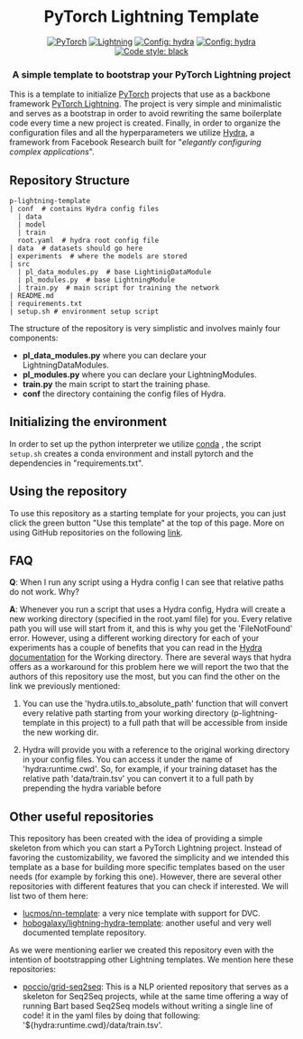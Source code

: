 <h1 align="center">
  PyTorch Lightning Template
</h1>

<p align="center">
  <a href="https://pytorch.org/get-started/locally/"><img alt="PyTorch" src="https://img.shields.io/badge/PyTorch-orange?style=for-the-badge&logo=pytorch"></a>
  <a href="https://pytorchlightning.ai/"><img alt="Lightning" src="https://img.shields.io/badge/-Lightning-blueviolet?style=for-the-badge"></a>
  <a href="https://hydra.cc/"><img alt="Config: hydra" src="https://img.shields.io/badge/config-hydra-blue?style=for-the-badge"></a>
  <a href="https://wandb.ai/"><img alt="Config: hydra" src="https://img.shields.io/badge/logging-wandb-yellow?style=for-the-badge"></a>
  <a href="https://black.readthedocs.io/en/stable/"><img alt="Code style: black" src="https://img.shields.io/badge/code%20style-black-black.svg?style=for-the-badge"></a>
</p>

<h3 align="center">
  A simple template to bootstrap your PyTorch Lightning project
</h3>

This is a template to initialize [PyTorch](https://pytorch.org) projects that use as a backbone
framework [PyTorch Lightning](https://www.pytorchlightning.ai). The project 
is very simple and minimalistic and serves as a bootstrap in order to avoid rewriting the same
boilerplate code every time a new project is created. Finally, in order to organize the configuration files 
and all the hyperparameters we utilize [Hydra](https://hydra.cc), a framework from 
Facebook Research built for "*elegantly configuring complex applications*".

## Repository Structure
```
p-lightning-template
| conf  # contains Hydra config files
  | data
  | model
  | train
  root.yaml  # hydra root config file
| data  # datasets should go here
| experiments  # where the models are stored
| src
  | pl_data_modules.py  # base LightinigDataModule
  | pl_modules.py  # base LightningModule
  | train.py  # main script for training the network
| README.md
| requirements.txt
| setup.sh # environment setup script 
```
The structure of the repository is very simplistic and involves mainly four
components:
- **pl_data_modules.py** where you can declare your LightningDataModules.
- **pl_modules.py** where you can declare your LightningModules.
- **train.py** the main script to start the training phase.
- **conf** the directory containing the config files of Hydra.

## Initializing the environment
In order to set up the python interpreter we utilize [conda](https://docs.conda.io/projects/conda/en/latest/index.html)
, the script `setup.sh` creates a conda environment and install pytorch
and the dependencies in "requirements.txt".


## Using the repository
To use this repository as a starting template for your projects, you can just click the green button "Use this template" at the top of this page. More on using GitHub repositories on the following [link](https://docs.github.com/en/github/creating-cloning-and-archiving-repositories/creating-a-repository-from-a-template#creating-a-repository-from-a-template).


## FAQ
**Q**: When I run any script using a Hydra config I can see that relative paths do not work. Why?

**A**: Whenever you run a script that uses a Hydra config, Hydra will create a new working directory
(specified in the root.yaml file) for you. Every relative path you will use will start from it, and this is why you 
get the 'FileNotFound' error. However, using a different working directory for each of your experiments has a couple of 
benefits that you can read in the 
[Hydra documentation](https://hydra.cc/docs/tutorials/basic/running_your_app/working_directory/) for the Working 
directory. There are several ways that hydra offers as a workaround for this problem here we will report the two that
the authors of this repository use the most, but you can find the other on the link we previously mentioned:

1. You can use the 'hydra.utils.to_absolute_path' function that will convert every relative path starting from your 
working directory (p-lightning-template in this project) to a full path that will be accessible from inside the 
new working dir.
   
2. Hydra will provide you with a reference to the original working directory in your config files.
You can access it under the name of 'hydra:runtime.cwd'. So, for example, if your training dataset
has the relative path 'data/train.tsv' you can convert it to a full path by prepending the hydra 
variable before 


## Other useful repositories
This repository has been created with the idea of providing a simple skeleton from which you can 
start a PyTorch Lightning project. Instead of favoring the customizability, we favored the simplicity
and we intended this template as a base for building more specific templates based on the user needs
(for example by forking this one). However, there are several other repositories with different 
features that you can check if interested. We will list two of them here:
- [lucmos/nn-template](https://github.com/lucmos/nn-template): a very nice template with support for
    DVC.
- [hobogalaxy/lightning-hydra-template](https://github.com/hobogalaxy/lightning-hydra-template):
    another useful and very well documented template repository.

As we were mentioning earlier we created this repository even with the intention of bootstrapping
other Lightning templates. We mention here these repositories:
- [poccio/grid-seq2seq](https://github.com/poccio/grid-seq2seq): This is a NLP oriented repository 
  that serves as a skeleton for Seq2Seq projects, while at the same time offering a way of running 
  Bart based Seq2Seq models without writing a single line of code!
it in the yaml files by doing that following: '${hydra:runtime.cwd}/data/train.tsv'.
  
